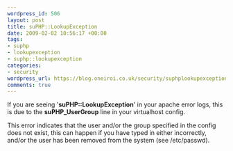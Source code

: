```yaml
--- 
wordpress_id: 506
layout: post
title: suPHP::LookupException
date: 2009-02-02 10:56:17 +00:00
tags: 
- suphp
- lookupexception
- suphp::lookupexception
categories: 
- security
wordpress_url: https://blog.oneiroi.co.uk/security/suphplookupexception
comments: true
---
```

If you are seeing '<b>suPHP::LookupException</b>' in your apache error logs, this is due to the <b>suPHP_UserGroup</b> line in your virtualhost config.


This error indicates that the user and/or the group specified in the config does not exist, this can happen if you have typed in either incorrectly, and/or the user has been removed from the system (see /etc/passwd).

